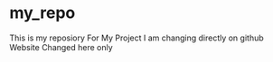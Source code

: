 # my_repo
This is my reposiory For My Project
I am changing directly on github Website
Changed here only
